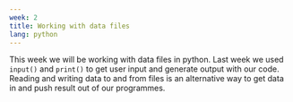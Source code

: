 ```yaml
---
week: 2
title: Working with data files
lang: python
---
```


This week we will be working with data files in python.
Last week we used `input()` and `print()` to get user input and generate output with our code.
Reading and writing data to and from files is an alternative way to get data in and push result out of our programmes.